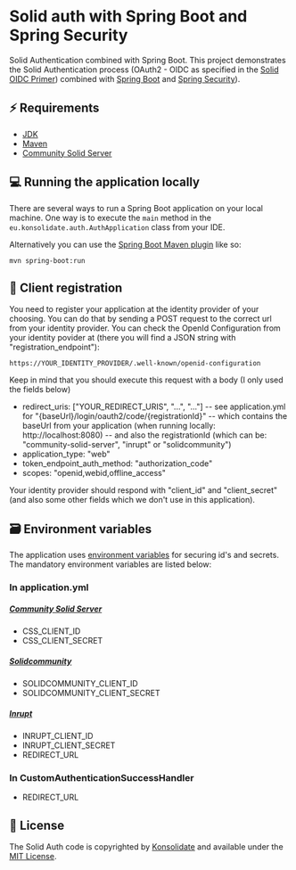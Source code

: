 # Solid auth with Spring Boot and Spring Security

Solid Authentication combined with Spring Boot.
This project demonstrates the Solid Authentication process (OAuth2 - OIDC as specified in the [Solid OIDC Primer](https://solid.github.io/solid-oidc/primer/)) combined with [Spring Boot](https://spring.io/projects/spring-boot) and [Spring Security](https://spring.io/projects/spring-security)).

## ⚡ Requirements
- [JDK](http://www.oracle.com/technetwork/java/javase/downloads/jdk8-downloads-2133151.html)
- [Maven](https://maven.apache.org/download.cgi)
- [Community Solid Server](https://github.com/solid/community-server)

## 💻 Running the application locally
There are several ways to run a Spring Boot application on your local machine. One way is to execute the `main` method in the `eu.konsolidate.auth.AuthApplication` class from your IDE.

Alternatively you can use the [Spring Boot Maven plugin](https://docs.spring.io/spring-boot/docs/current/reference/html/build-tool-plugins-maven-plugin.html) like so:
```shell
mvn spring-boot:run
```

## 📃 Client registration
You need to register your application at the identity provider of your choosing. You can do that by sending a POST request to the correct url from your identity provider. You can check the OpenId Configuration from your identity povider at (there you will find a JSON string with "registration_endpoint"):
```shell
https://YOUR_IDENTITY_PROVIDER/.well-known/openid-configuration
```
Keep in mind that you should execute this request with a body (I only used the fields below)
- redirect_uris: ["YOUR_REDIRECT_URIS", "...", "..."]
-- see application.yml for "{baseUrl}/login/oauth2/code/{registrationId}"
-- which contains the baseUrl from your application (when running locally: http://localhost:8080)
-- and also the registrationId (which can be: "community-solid-server", "inrupt" or "solidcommunity")
- application_type: "web"
- token_endpoint_auth_method: "authorization_code"
- scopes: "openid,webid,offline_access"

Your identity provider should respond with "client_id" and "client_secret" (and also some other fields which we don't use in this application).

## 🗃 Environment variables
The application uses [environment variables](https://docs.spring.io/spring-boot/docs/1.5.6.RELEASE/reference/html/boot-features-external-config.html) for securing id's and secrets. The mandatory environment variables are listed below:
### In application.yml
##### [Community Solid Server](https://github.com/solid/community-server)
- CSS_CLIENT_ID
- CSS_CLIENT_SECRET
##### [Solidcommunity](https://solidcommunity.net/)
- SOLIDCOMMUNITY_CLIENT_ID
- SOLIDCOMMUNITY_CLIENT_SECRET
##### [Inrupt](https://inrupt.net/)
- INRUPT_CLIENT_ID
- INRUPT_CLIENT_SECRET
- REDIRECT_URL
### In CustomAuthenticationSuccessHandler
- REDIRECT_URL

## 📜 License
The Solid Auth code is copyrighted by [Konsolidate](https://www.konsolidate.eu/)
and available under the [MIT License](https://github.com/Konsolidate-eu/solid-auth/blob/main/LICENSE).
